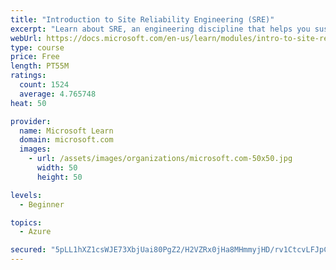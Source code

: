 ```yaml
---
title: "Introduction to Site Reliability Engineering (SRE)"
excerpt: "Learn about SRE, an engineering discipline that helps you sustainably achieve the appropriate level of reliability in your systems, services, and products."
webUrl: https://docs.microsoft.com/en-us/learn/modules/intro-to-site-reliability-engineering/
type: course
price: Free
length: PT55M
ratings:
  count: 1524
  average: 4.765748
heat: 50

provider:
  name: Microsoft Learn
  domain: microsoft.com
  images:
    - url: /assets/images/organizations/microsoft.com-50x50.jpg
      width: 50
      height: 50

levels:
  - Beginner

topics:
  - Azure

secured: "5pLL1hXZ1csWJE73XbjUai80PgZ2/H2VZRx0jHa8MHmmyjHD/rv1CtcvLFJpCV5X7oBRe38k0xCaIi2KG3bDdaR1Fdhdwo9agCddhhJUU+GiU9EdR3D2FcmdIDN/tj8BP0KMjHvHGdG+MK2Wh1XWGcmqbOId3qh1fjwvWxirD+qZYAaL7Rjopnp3c0xbAZ/Fm4h2+spmnoYOE2HuJ0U3o7OFheMtvp9l3xvgmuiil2lthnRrOeHttDSmrZdHrjh6e6bJWUTg4LdOlpC6F2SgJldFbZQO5OYj7LEZ0zKcbqn9Uaa6TZExzuX0BSS/5e/7YkSj18xdJ3axYAtMlpiq7JEulI6nnYwbd1wqUwi2mR2Zve9SgfS31fPMgs31RglnD8eskLzYgYgBloiJYAZh4CnO757i2sOCu4mxw7NeF4U=;Agku+ZxLdG1yv2H2jsfgmA=="
---
```



